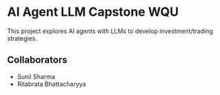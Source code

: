# AI Agent LLM Capstone WQU

This project explores AI agents with LLMs to develop investment/trading strategies. 

## Collaborators
- Sunil Sharma
- Ritabrata Bhattacharyya
